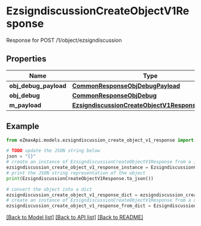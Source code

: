 # EzsigndiscussionCreateObjectV1Response

Response for POST /1/object/ezsigndiscussion

## Properties

Name | Type | Description | Notes
------------ | ------------- | ------------- | -------------
**obj_debug_payload** | [**CommonResponseObjDebugPayload**](CommonResponseObjDebugPayload.md) |  | 
**obj_debug** | [**CommonResponseObjDebug**](CommonResponseObjDebug.md) |  | [optional] 
**m_payload** | [**EzsigndiscussionCreateObjectV1ResponseMPayload**](EzsigndiscussionCreateObjectV1ResponseMPayload.md) |  | 

## Example

```python
from eZmaxApi.models.ezsigndiscussion_create_object_v1_response import EzsigndiscussionCreateObjectV1Response

# TODO update the JSON string below
json = "{}"
# create an instance of EzsigndiscussionCreateObjectV1Response from a JSON string
ezsigndiscussion_create_object_v1_response_instance = EzsigndiscussionCreateObjectV1Response.from_json(json)
# print the JSON string representation of the object
print(EzsigndiscussionCreateObjectV1Response.to_json())

# convert the object into a dict
ezsigndiscussion_create_object_v1_response_dict = ezsigndiscussion_create_object_v1_response_instance.to_dict()
# create an instance of EzsigndiscussionCreateObjectV1Response from a dict
ezsigndiscussion_create_object_v1_response_from_dict = EzsigndiscussionCreateObjectV1Response.from_dict(ezsigndiscussion_create_object_v1_response_dict)
```
[[Back to Model list]](../README.md#documentation-for-models) [[Back to API list]](../README.md#documentation-for-api-endpoints) [[Back to README]](../README.md)


